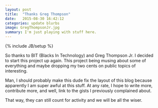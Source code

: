 ```yaml
---
layout: post
title:  "Thanks Greg Thompson"
date:   2015-08-30 16:42:12
categories: update blurbs
image: GregThompsonJr.jpg
summary: I'm just playing with stuff here.
---
```

{% include JB/setup %}

So thanks to BIT (Blacks In Technology) and Greg Thompson Jr. I decided to start this project up again. This project
being musing about some of everything and maybe dropping my two cents on public topics of interesting.

Man, I should probably make this dude fix the layout of this blog because apparently I am super awful at this stuff.
At any rate, I hope to write more, contribute more, and well, link to the gists I previously complained about.

That way, they can still count for activity and we will be all the wiser.
